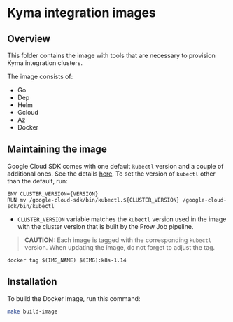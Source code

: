 # Kyma integration images

## Overview

This folder contains the image with tools that are necessary to provision Kyma integration clusters.

The image consists of:
- Go
- Dep
- Helm
- Gcloud
- Az
- Docker

## Maintaining the image

Google Cloud SDK comes with one default `kubectl` version and a couple of additional ones.
See the details [here](https://cloud.google.com/sdk/docs/release-notes#27600_2020-01-14). To set the version of `kubectl` other than the default, run:

```
ENV CLUSTER_VERSION={VERSION}
RUN mv /google-cloud-sdk/bin/kubectl.${CLUSTER_VERSION} /google-cloud-sdk/bin/kubectl
```

- `CLUSTER_VERSION` variable matches the `kubectl` version used in the image with the cluster version that is built by the Prow Job pipeline.



>**CAUTION:** Each image is tagged with the corresponding `kubectl` version. When updating the image, do not forget to adjust the tag. 
```
docker tag $(IMG_NAME) $(IMG):k8s-1.14
```

## Installation

To build the Docker image, run this command:

```bash
make build-image
```
